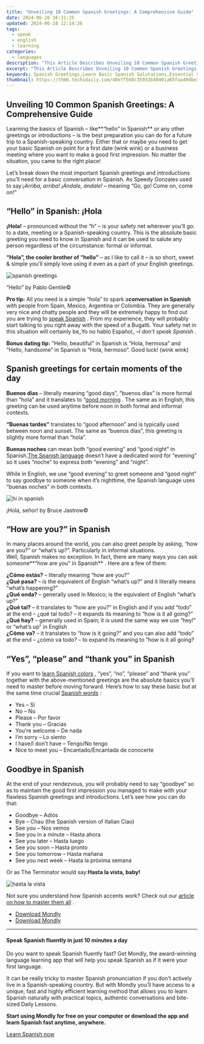 ```yaml
---
title: "Unveiling 10 Common Spanish Greetings: A Comprehensive Guide"
date: 2024-06-26 16:31:25
updated: 2024-06-28 12:14:26
tags:
  - speak
  - english
  - learning
categories:
  - languages
description: "This Article Describes Unveiling 10 Common Spanish Greetings: A Comprehensive Guide"
excerpt: "This Article Describes Unveiling 10 Common Spanish Greetings: A Comprehensive Guide"
keywords: Spanish Greetings,Learn Basic Spanish Salutations,Essential Spanish Phrases Guide,Complete List of Spanish Greeting Words,Beginner's Compendium of Spanish Hello Expressions,Mastering Common Spanish Salutations,Comprehensive Spanish Introduction to Greetings
thumbnail: https://thmb.techidaily.com/48eff568c35933b40401a65faa40dbe7bb6a58eb499e343dac1cbda32fedf601.jpg
---
```


## Unveiling 10 Common Spanish Greetings: A Comprehensive Guide

 Learning the basics of Spanish – like**“hello” in Spanish** or any other greetings or introductions – is the best preparation you can do for a future trip to a Spanish-speaking country. Either that or maybe you need to get your basic Spanish on point for a first date (wink wink) or a business meeting where you want to make a good first impression. No matter the situation, you came to the right place!

 Let’s break down the most important Spanish greetings and introductions you’ll need for a basic conversation in Spanish. As Speedy Gonzales used to say:_¡Arriba, arriba! ¡Ándale, ándale!_ – meaning “Go, go! Come on, come on!”

## “Hello” in Spanish: ¡Hola

**¡Hola!** – pronounced without the “h” – is your safety net wherever you’ll go: to a date, meeting or a Spanish-speaking country. This is the absolute basic greeting you need to know in Spanish and it can be used to salute any person regardless of the circumstance: formal or informal.

**“Hola”, the cooler brother of “hello”** – as I like to call it – is so short, sweet & simple you’ll simply love using it even as a part of your English greetings.

![spanish greetings](https://edge.mondly.com/blog/wp-content/uploads/2019/05/spanish-greetings-1024x720.jpg "Hello In Spanish And Other Basic Spanish Greetings You Need To Know 2")

 “Hello” by Pablo Gentile©

**Pro tip:** All you need is a simple “hola” to spark a**conversation in Spanish** with people from Spain, Mexico, Argentina or Colombia. They are generally very nice and chatty people and they will be extremely happy to find out you are trying to [speak Spanish](https://shop.mondly.com/affiliate.php?ACCOUNT=ATISTUDI&AFFILIATE=108875&PATH=https://www.mondly.com?AFFILIATE=108875) . From my experience, they will probably start talking to you right away with the speed of a Bugatti. Your safety net in this situation will certainly be_Yo no hablo Español_ –_I don’t speak Spanish_ .

**Bonus dating tip:** “Hello, beautiful” in Spanish is “Hola, hermosa” and “Hello, handsome” in Spanish is “Hola, hermoso”. Good luck! (wink wink)

## Spanish greetings for certain moments of the day

**Buenos días** – literally meaning “good days”, “buenos días” is more formal than “hola” and it translates to “[good morning](https://shop.mondly.com/affiliate.php?ACCOUNT=ATISTUDI&AFFILIATE=108875&PATH=https://www.mondly.com?AFFILIATE=108875) . The same as in English, this greeting can be used anytime before noon in both formal and informal contexts.

**“Buenas tardes”** translates to “good afternoon” and is typically used between noon and sunset. The same as “buenos días”, this greeting is slightly more formal than “hola”.

**Buenas noches** can mean both “good evening” and “good night” in Spanish.[The Spanish language](https://shop.mondly.com/affiliate.php?ACCOUNT=ATISTUDI&AFFILIATE=108875&PATH=https://www.mondly.com?AFFILIATE=108875) doesn’t have a dedicated word for “evening” so it uses “noche” to express both “evening” and “night”.

 While in English, we use “good evening” to greet someone and “good night” to say goodbye to someone when it’s nighttime, the Spanish language uses “buenas noches” in both contexts.

![hi in spanish](https://edge.mondly.com/blog/wp-content/uploads/2019/04/hi-in-spanish-600x463.jpg "Hello In Spanish And Other Basic Spanish Greetings You Need To Know 3")

 ¡Hola, señor! by Bruce Jastrow©

## “How are you?” in Spanish

 In many places around the world, you can also greet people by asking, “how are you?” or “what’s up?”. Particularly in informal situations.  
 Well, Spanish makes no exception. In fact, there are many ways you can ask someone**“how are you” in Spanish** . Here are a few of them:

**¿Cómo estás?** – literally meaning “how are you?”  
**¿Qué pasa?** – is the equivalent of English “what’s up?” and it literally means “what’s happening?”  
**¿Qué onda?** – generally used in Mexico; is the equivalent of English “what’s up?”  
**¿Qué tal?** – it translates to “how are you?” in English and if you add “todo” at the end – ¿qué tal todo? – it expands its meaning to “how is it all going?”  
**¿Qué hay?** – generally used in Spain; it is used the same way we use “hey!” or “what’s up” in English  
**¿Cómo va?** – it translates to “how is it going?” and you can also add “todo” at the end – ¿cómo va todo? – to expand its meaning to “how is it all going?

## “Yes”, “please” and “thank you” in Spanish

 If you want to [learn Spanish colors](https://shop.mondly.com/affiliate.php?ACCOUNT=ATISTUDI&AFFILIATE=108875&PATH=https://www.mondly.com?AFFILIATE=108875) , “yes”, “no”, “please” and “thank you” together with the above-mentioned greetings are the absolute basics you’ll need to master before moving forward. Here’s how to say these basic but at the same time crucial [Spanish words](https://shop.mondly.com/affiliate.php?ACCOUNT=ATISTUDI&AFFILIATE=108875&PATH=https://www.mondly.com?AFFILIATE=108875) :

* Yes – Sí
* No – No
* Please – Por favor
* Thank you – Gracias
* You’re welcome – De nada
* I’m sorry – Lo siento
* I have/I don’t have – Tengo/No tengo
* Nice to meet you – Encantado/Encantada de conocerte

## Goodbye in Spanish

 At the end of your rendezvous, you will probably need to say “goodbye” so as to maintain the good first impression you managed to make with your flawless Spanish greetings and introductions. Let’s see how you can do that:

* Goodbye – Adiós
* Bye – Chau (the Spanish version of Italian Ciao)
* See you – Nos vemos
* See you in a minute – Hasta ahora
* See you later – Hasta luego
* See you soon – Hasta pronto
* See you tomorrow – Hasta mañana
* See you next week – Hasta la próxima semana

 Or as The Terminator would say:**Hasta la vista, baby!**

![hasta la vista](https://media.giphy.com/media/2oVfyRHk1EuRy/giphy-downsized-large.gif "Hello In Spanish And Other Basic Spanish Greetings You Need To Know 4")

 Not sure you understand how Spanish accents work? Check out our [article on how to master them all](https://shop.mondly.com/affiliate.php?ACCOUNT=ATISTUDI&AFFILIATE=108875&PATH=https://www.mondly.com?AFFILIATE=108875) .

* [Download Mondly](https://www.facebook.com/sharer/sharer.php?u=https%3A%2F%2Fwww.mondly.com%2Fblog%2Fhello-in-spanish-other-basic-spanish-greetings-you-need-know%2F&t=Hello+in+Spanish+and+Other+Basic+Spanish+Greetings+You+Need+to+Know "Share on Facebook")
* [Download Mondly](https://shop.mondly.com/affiliate.php?ACCOUNT=ATISTUDI&AFFILIATE=108875&PATH=https://www.mondly.com?AFFILIATE=108875)

---

#### Speak Spanish fluently in just 10 minutes a day

 Do you want to speak Spanish fluently fast? Get Mondly, the award-winning language learning app that will help you speak Spanish as if it were your first language.

 It can be really tricky to master Spanish pronunciation if you don’t actively live in a Spanish-speaking country. But with Mondly you’ll have access to a unique, fast and highly efficient learning method that allows you to learn Spanish naturally with practical topics, authentic conversations and bite-sized Daily Lessons.

 **Start using Mondly for free on your computer or download the app and learn Spanish fast anytime, anywhere.**

[Learn Spanish now](https://adjt.mondly.com/5ixfg4k?campaign=blog-post-id-2870&fallback=https%3A%2F%2Fapp.mondly.com%3Futm%5Fmedium%3Dblog%5Fblog-post-id-2870%26utm%5Fsource%3Dblog-post-id-2870&redirect%5Fmacos=https%3A%2F%2Fapp.mondly.com%3Futm%5Fmedium%3Dblog%5Fblog-post-id-2870%26utm%5Fsource%3Dblog-post-id-2870&redirect%5Fandroid=https%3A%2F%2Fplay.google.com%2Fstore%2Fapps%2Fdetails%3Fid%3Dcom.atistudios.mondly.languages%3Futm%5Fmedium%3Dblog%5Fblog-post-id-2870%26utm%5Fsource%3Dblog-post-id-2870&redirect%5Fios=https%3A%2F%2Fapps.apple.com%2Fapp%2Fapple-store%2Fid987873536%3Fpt%3D78954800%26ct%3Dblog-post-id-2870%26mt%3D8 "Learn Spanish now")

<ins class="adsbygoogle"
     style="display:block"
     data-ad-format="autorelaxed"
     data-ad-client="ca-pub-7571918770474297"
     data-ad-slot="1223367746"></ins>



<ins class="adsbygoogle"
     style="display:block"
     data-ad-client="ca-pub-7571918770474297"
     data-ad-slot="8358498916"
     data-ad-format="auto"
     data-full-width-responsive="true"></ins>
